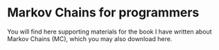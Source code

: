 # Markov Chains for programmers

You will find here supporting materials for the book I have written about Markov Chains (MC), which you may also download here.

